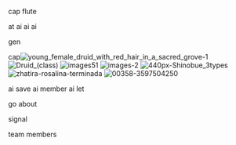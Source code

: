 cap flute

at ai 
ai   ai 

gen

  cap![young_female_druid_with_red_hair_in_a_sacred_grove-1](https://github.com/user-attachments/assets/3b5af583-f638-430b-9db2-237f9fed31be)
![Druid_(class)](https://github.com/user-attachments/assets/886a1eb9-2715-49f4-ada4-b84655a02da9)
![images51](https://github.com/user-attachments/assets/299f1cd4-bd72-41cb-99d6-3492da022bad)
![images-2](https://github.com/user-attachments/assets/faac44ff-2cc1-4e92-b814-23cbb9610782)
![440px-Shinobue_3types](https://github.com/user-attachments/assets/40ba8123-9e37-42e9-b76e-8902e39cda7a)
![zhatira-rosalina-terminada](https://github.com/user-attachments/assets/f476eadd-e55f-4dbc-a66c-81a7ab3bd221)
![00358-3597504250](https://github.com/user-attachments/assets/d305adba-2ed1-4310-9613-d74b825c10fa)

ai save 
ai     member 
ai           let 

go
  about 

  signal

  team 
       members 

  
